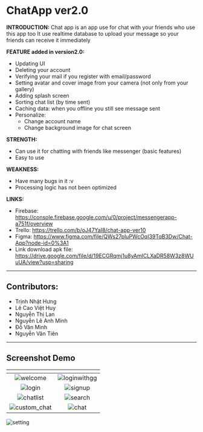 # ChatApp ver2.0

**INTRODUCTION:**
Chat app is an app use for chat with your friends who use this app too
It use realtime database to upload your message so your friends can receive it immediately

**FEATURE added in version2.0:**
- Updating UI
- Deleting your account
- Verifying your mail if you register with email/password
- Setting avatar and cover image from your camera (not only from your gallery)
- Adding splash screen
- Sorting chat list (by time sent)
- Caching data: when you offline you still see message sent
- Personalize:
	+ Change account name
	+ Change background image for chat screen


**STRENGTH:**
- Can use it for chatting with friends like messenger (basic features)
- Easy to use

**WEAKNESS:**
- Have many bugs in it :v
- Processing logic has not been optimized

**LINKS:**
- Firebase: https://console.firebase.google.com/u/0/project/messengerapp-a751f/overview
- Trello: https://trello.com/b/oJ47YaI8/chat-app-ver10
- Figma: https://www.figma.com/file/QWs27pluPWcOqI39TqB3Dw/Chat-App?node-id=0%3A1
- Link download apk file: https://drive.google.com/file/d/19ECGRqmj1u8yAmICLXaDR58W3z8WUuUA/view?usp=sharing

---
## Contributors:
- Trịnh Nhật Hưng
- Lê Cao Việt Huy
- Nguyễn Thị Lan
- Nguyễn Lê Anh Minh
- Đỗ Văn Minh
- Nguyễn Văn Tiên

---
## Screenshot Demo
| <!-- -->    | <!-- -->    |
:-------------------------:|:-------------------------:
![welcome](https://user-images.githubusercontent.com/55141560/101505485-fe602400-39a6-11eb-8aac-01e1249b08a2.jpg)  |  ![loginwithgg](https://user-images.githubusercontent.com/55141560/101505505-04ee9b80-39a7-11eb-99bf-e261b3de31c1.jpg)
![login](https://user-images.githubusercontent.com/55141560/101505490-00c27e00-39a7-11eb-882f-0a662019314c.jpg)  |  ![signup](https://user-images.githubusercontent.com/55141560/101505503-0324d800-39a7-11eb-8305-e35167865049.jpg)
![chatlist](https://user-images.githubusercontent.com/55141560/101512729-ea6bf080-39ad-11eb-8c4c-b107e38e8b5f.jpg)  |  ![search](https://user-images.githubusercontent.com/55141560/101505518-08822280-39a7-11eb-8971-a59c2e7ba720.jpg)
![custom_chat](https://user-images.githubusercontent.com/55141560/101505529-0b7d1300-39a7-11eb-9f6e-9076fa1c0bde.jpg)  |  ![chat](https://user-images.githubusercontent.com/55141560/101505522-0a4be600-39a7-11eb-8281-997a113a1234.jpg)
![setting](https://user-images.githubusercontent.com/55141560/101505545-0e780380-39a7-11eb-8b42-ee148dbd3015.jpg)
